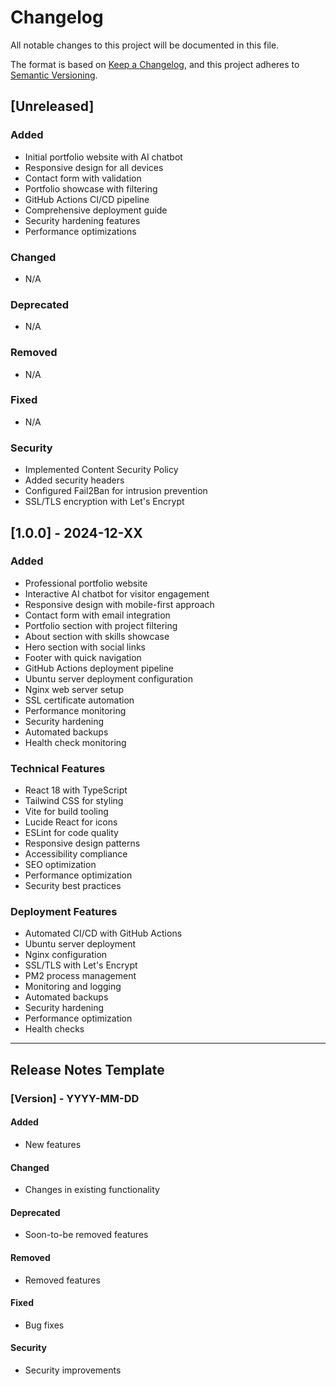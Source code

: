 # Changelog

All notable changes to this project will be documented in this file.

The format is based on [Keep a Changelog](https://keepachangelog.com/en/1.0.0/),
and this project adheres to [Semantic Versioning](https://semver.org/spec/v2.0.0.html).

## [Unreleased]

### Added
- Initial portfolio website with AI chatbot
- Responsive design for all devices
- Contact form with validation
- Portfolio showcase with filtering
- GitHub Actions CI/CD pipeline
- Comprehensive deployment guide
- Security hardening features
- Performance optimizations

### Changed
- N/A

### Deprecated
- N/A

### Removed
- N/A

### Fixed
- N/A

### Security
- Implemented Content Security Policy
- Added security headers
- Configured Fail2Ban for intrusion prevention
- SSL/TLS encryption with Let's Encrypt

## [1.0.0] - 2024-12-XX

### Added
- Professional portfolio website
- Interactive AI chatbot for visitor engagement
- Responsive design with mobile-first approach
- Contact form with email integration
- Portfolio section with project filtering
- About section with skills showcase
- Hero section with social links
- Footer with quick navigation
- GitHub Actions deployment pipeline  
- Ubuntu server deployment configuration
- Nginx web server setup
- SSL certificate automation
- Performance monitoring
- Security hardening
- Automated backups
- Health check monitoring

### Technical Features
- React 18 with TypeScript
- Tailwind CSS for styling
- Vite for build tooling
- Lucide React for icons
- ESLint for code quality
- Responsive design patterns
- Accessibility compliance
- SEO optimization
- Performance optimization
- Security best practices

### Deployment Features
- Automated CI/CD with GitHub Actions
- Ubuntu server deployment
- Nginx configuration
- SSL/TLS with Let's Encrypt
- PM2 process management
- Monitoring and logging
- Automated backups
- Security hardening
- Performance optimization
- Health checks

---

## Release Notes Template

### [Version] - YYYY-MM-DD

#### Added
- New features

#### Changed
- Changes in existing functionality

#### Deprecated
- Soon-to-be removed features

#### Removed
- Removed features

#### Fixed
- Bug fixes

#### Security
- Security improvements